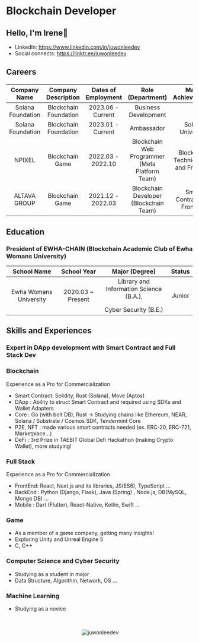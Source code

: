 # Blockchain Developer
## Hello, I'm Irene👋
  - LinkedIn: https://www.linkedin.com/in/juwonleedev
  - Social connects: https://linktr.ee/juwonleedev
## Careers </p>
  
  | Company Name | Company Description | Dates of Employment | Role (Department) | Major Achievements |
  |:--------: |:--------:|:--------:|:--------:|:--------:|
  | Solana Foundation | Blockchain Foundation |2023.06 - Current | Business Development |  |
  | Solana Foundation | Blockchain Foundation |2023.01 - Current | Ambassador | Solana University |
  | NPIXEL | Blockchain Game |2022.03 - 2022.10 | Blockchain Web Programmer (Meta Platform Team) | Blockchain Technical R&D and Frontend |
  | ALTAVA GROUP | Blockchain Game |2021.12 - 2022.03 | Blockchain Developer (Blockchain Team) | Smart Contract and Frontend|
  
## Education </p>
  ### President of EWHA-CHAIN (Blockchain Academic Club of Ewha Womans University) 
  
   | School Name | School Year | Major (Degree) | Status |
   |:--------: |:--------:|:--------:|:--------:|
   | Ewha Womans University | 2020.03 ~ Present | Library and Information Science (B.A.), </p> Cyber Security (B.E.) | Junior | 
  
## Skills and Experiences
  ### Expert in DApp development with Smart Contract and Full Stack Dev
  ### Blockchain 
  Experience as a Pro for Commercialization
  - Smart Contract: Solidity, Rust (Solana), Move (Aptos)
  - DApp : Ability to struct Smart Contract and required using SDKs and Wallet Adapters
  - Core : Go (with bolt DB), Rust -> Studying chains like Ethereum, NEAR, Solana / Substrate / Cosmos SDK, Tendermint Core
  - P2E, NFT : made various smart contracts needed (ex. ERC-20, ERC-721, Marketplace...)
  - DeFi : 3rd Prize in TAEBIT Global Defi Hackathon (making Crypto Wallet), more studying!
  
  ### Full Stack
   Experience as a Pro for Commercialization
  - FrontEnd: React, Next.js and its libraries, JS(ES6), TypeScript ...
  - BackEnd : Python (Django, Flask), Java (Spring) , Node.js, DB(MySQL, Mongo DB) ...
  - Mobile : Dart (Flutter), React-Native, Kotlin, Swift ...
  
  ### Game
  - As a member of a game company, getting many insights!
  - Exploring Unity and Unreal Engine 5
  - C, C++
  
  ### Computer Science and Cyber Security 
  - Studying as a student in major
  - Data Structure, Algorithm, Network, OS ...
  
  ### Machine Learning 
  - Studying as a novice 
  
  <br>
  <p  align="center"> <img align="center" src="https://github-readme-stats.vercel.app/api?username=juwonleedev&show_icons=true&locale=en" alt="juwonleedev" /></p>
